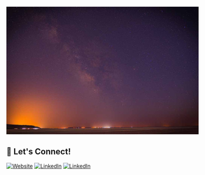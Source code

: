 ![milkyway](./assets/sky2.jpg)

## 🔗 Let's Connect!
<a href="https://nmacun.com/" target="_blank" rel="noopener noreferrer"><img alt="Website" src="https://img.shields.io/badge/Personal Blog-%23026AA7.svg?&style=for-the-badge&logo=https://nmacun.com/favicon.png&logoColor=white" /></a>
<a href="https://www.linkedin.com/in/nrlmcn/" target="_blank" rel="noopener noreferrer"><img alt="LinkedIn" src="https://img.shields.io/badge/linkedin-%230077B5.svg?&style=for-the-badge&logo=linkedin&logoColor=white" /></a>
<a href="https://www.instagram.com/nrlmcn/" target="_blank" rel="noopener noreferrer"><img alt="LinkedIn" src="https://img.shields.io/badge/instagram-%230077B5.svg?&style=for-the-badge&logo=instagram&logoColor=white" /></a>